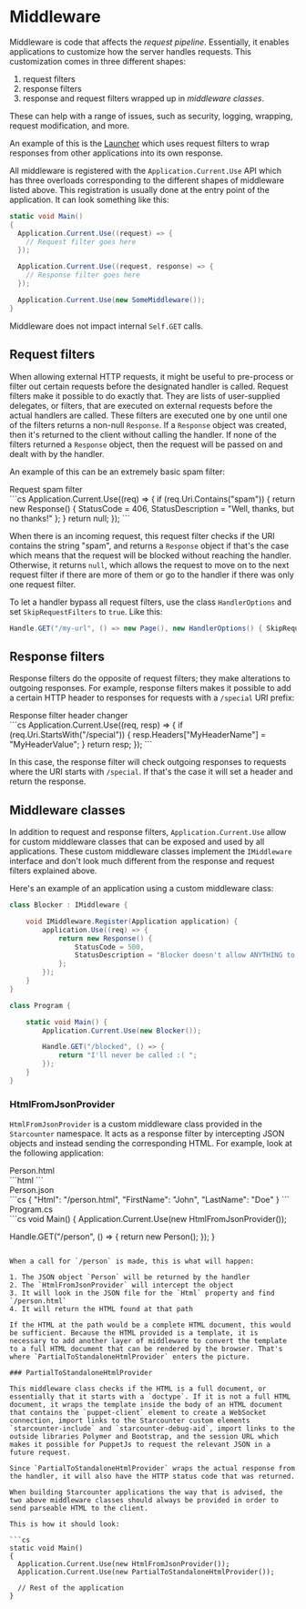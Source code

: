 # Middleware

Middleware is code that affects the *request pipeline*. Essentially, it enables applications to customize how the server handles requests. This customization comes in three different shapes:

1. request filters
2. response filters
3. response and request filters wrapped up in *middleware classes*.

These can help with a range of issues, such as security, logging, wrapping, request modification, and more.

An example of this is the [Launcher](https://github.com/StarcounterPrefabs/Launcher) which uses request filters to wrap responses from other applications into its own response.

All middleware is registered with the `Application.Current.Use` API which has three overloads corresponding to the different shapes of middleware listed above. This registration is usually done at the entry point of the application. It can look something like this:

```cs
static void Main()
{
  Application.Current.Use((request) => {
    // Request filter goes here
  });

  Application.Current.Use((request, response) => {
    // Response filter goes here
  });

  Application.Current.Use(new SomeMiddleware());
}
```

Middleware does not impact internal `Self.GET` calls.

## Request filters

When allowing external HTTP requests, it might be useful to pre-process or filter out certain requests before the designated handler is called. Request filters make it possible to do exactly that. They are lists of user-supplied delegates, or filters, that are executed on external requests before the actual handlers are called. These filters are executed one by one until one of the filters returns a non-null `Response`. If a `Response` object was created, then it's returned to the client without calling the handler. If none of the filters returned a `Response` object, then the request will be passed on and dealt with by the handler.

An example of this can be an extremely basic spam filter:

<div class="code-name code-title">Request spam filter</div>
```cs
Application.Current.Use((req) => {
    if (req.Uri.Contains("spam")) {
        return new Response() {
            StatusCode = 406,
            StatusDescription = "Well, thanks, but no thanks!"
        };
    }
    return null;
});
```

When there is an incoming request, this request filter checks if the URI contains the string "spam", and returns a `Response` object if that's the case which means that the request will be blocked without reaching the handler. Otherwise, it returns `null`, which allows the request to move on to the next request filter if there are more of them or go to the handler if there was only one request filter.

To let a handler bypass all request filters, use the class `HandlerOptions` and set `SkipRequestFilters` to `true`. Like this:

```cs
Handle.GET("/my-url", () => new Page(), new HandlerOptions() { SkipRequestFilters = true });
```

## Response filters

Response filters do the opposite of request filters; they make alterations to outgoing responses. For example, response filters makes it possible to add a certain HTTP header to responses for requests with a `/special` URI prefix:

<div class="code-name code-title">Response filter header changer</div>
```cs
Application.Current.Use((req, resp) => {
    if (req.Uri.StartsWith("/special")) {
        resp.Headers["MyHeaderName"] = "MyHeaderValue";
    }
    return resp;
});
```

In this case, the response filter will check outgoing responses to requests where the URI starts with `/special`. If that's the case it will set a header and return the response.

## Middleware classes

In addition to request and response filters, `Application.Current.Use` allow for custom middleware classes that can be exposed and used by all applications. These custom middleware classes implement the `IMiddleware` interface and don't look much different from the response and request filters explained above.

Here's an example of an application using a custom middleware class:
```cs
class Blocker : IMiddleware {

    void IMiddleware.Register(Application application) {
        application.Use((req) => {
            return new Response() {
                StatusCode = 500,
                StatusDescription = "Blocker doesn't allow ANYTHING to get through!"
            };
        });
    }
}

class Program {

    static void Main() {
        Application.Current.Use(new Blocker());

        Handle.GET("/blocked", () => {
            return "I'll never be called :( ";
        });
    }
}
```

### HtmlFromJsonProvider

`HtmlFromJsonProvider` is a custom middleware class provided in the `Starcounter` namespace. It acts as a response filter by intercepting JSON objects and instead sending the corresponding HTML. For example, look at the following application:

<div class="code-name">Person.html</div>
```html
<template>
    <template is="dom-bind">
        <h1>{{model.FirstName}}</h1>
        <h3>{{model.LastName}}</h3>
    </template>
</template>
```

<div class="code-name">Person.json</div>
```cs
{
  "Html": "/person.html",
  "FirstName": "John",
  "LastName": "Doe"
}
```

<div class="code-name">Program.cs</div>
```cs
void Main() {
  Application.Current.Use(new HtmlFromJsonProvider());

  Handle.GET("/person", () => {
    return new Person();
  });
}
```

When a call for `/person` is made, this is what will happen:

1. The JSON object `Person` will be returned by the handler
2. The `HtmlFromJsonProvider` will intercept the object
3. It will look in the JSON file for the `Html` property and find `/person.html`
4. It will return the HTML found at that path

If the HTML at the path would be a complete HTML document, this would be sufficient. Because the HTML provided is a template, it is necessary to add another layer of middleware to convert the template to a full HTML document that can be rendered by the browser. That's where `PartialToStandaloneHtmlProvider` enters the picture.

### PartialToStandaloneHtmlProvider

This middleware class checks if the HTML is a full document, or essentially that it starts with a `doctype`. If it is not a full HTML document, it wraps the template inside the body of an HTML document that contains the `puppet-client` element to create a WebSocket connection, import links to the Starcounter custom elements `starcounter-include` and `starcounter-debug-aid`, import links to the outside libraries Polymer and Bootstrap, and the session URL which makes it possible for PuppetJs to request the relevant JSON in a future request.

Since `PartialToStandaloneHtmlProvider` wraps the actual response from the handler, it will also have the HTTP status code that was returned.

When building Starcounter applications the way that is advised, the two above middleware classes should always be provided in order to send parseable HTML to the client.

This is how it should look:

```cs
static void Main()
{
  Application.Current.Use(new HtmlFromJsonProvider());
  Application.Current.Use(new PartialToStandaloneHtmlProvider());

  // Rest of the application
}
